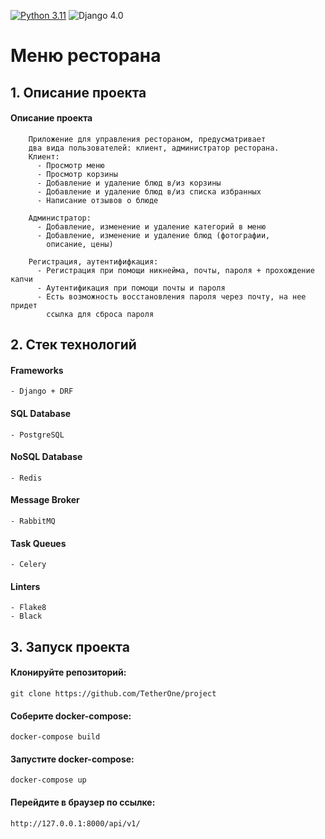 [![Python 3.11](https://img.shields.io/badge/python-3.11-green.svg)](https://www.python.org/downloads/release/python-360/)
![Django 4.0](https://img.shields.io/badge/Django-5.0.2-green.svg)


# Меню ресторана
## 1. Описание проекта

#### Описание проекта
        Приложение для управления рестораном, предусматривает
        два вида пользователей: клиент, администратор ресторана.
        Клиент:
          - Просмотр меню
          - Просмотр корзины 
          - Добавление и удаление блюд в/из корзины
          - Добавление и удаление блюд в/из списка избранных
          - Написание отзывов о блюде

        Администратор:
          - Добавление, изменение и удаление категорий в меню
          - Добавление, изменение и удаление блюд (фотографии,
            описание, цены) 

        Регистрация, аутентифифкация:
          - Регистрация при помощи никнейма, почты, пароля + прохождение капчи
          - Аутентификация при помощи почты и пароля
          - Есть возможность восстановления пароля через почту, на нее придет 
            ссылка для сброса пароля
    
## 2. Стек технологий
#### Frameworks
    - Django + DRF

#### SQL Database
    - PostgreSQL
    
#### NoSQL Database
    - Redis

#### Message Broker
    - RabbitMQ

#### Task Queues
    - Celery

#### Linters
    - Flake8
    - Black

## 3. Запуск проекта
#### Клонируйте репозиторий:
```
git clone https://github.com/TetherOne/project
```
#### Соберите docker-compose:
```
docker-compose build
```
#### Запустите docker-compose:
```
docker-compose up
```
#### Перейдите в браузер по ссылке:
```
http://127.0.0.1:8000/api/v1/
```
